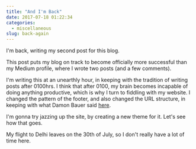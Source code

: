 ```yaml
---
title: "And I'm Back"
date: 2017-07-18 01:22:34
categories: 
  - miscellaneous
slug: back-again
---
```


I'm back, writing my second post for this blog.

This post puts my blog on track to become officially more successful than my Medium profile, where I wrote two posts (and a few comments).

I'm writing this at an unearthly hour, in keeping with the tradition of writing posts after 0100hrs. I think that after 0100, my brain becomes incapable of doing anything productive, which is why I turn to fiddling with my website. I changed the pattern of the footer, and also changed the URL structure, in keeping with what Damon Bauer said [here](http://damonbauer.me/organizing-jekyll-pages/).

I'm gonna try jazzing up the site, by creating a new theme for it. Let's see how that goes.

My flight to Delhi leaves on the 30th of July, so I don't really have a lot of time here. 
